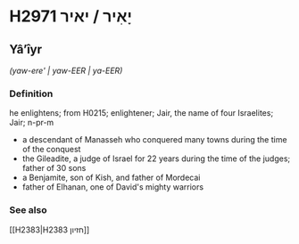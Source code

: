 # H2971 יָאִיר / יאיר

## Yâʼîyr

_(yaw-ere' | yaw-EER | ya-EER)_

### Definition

he enlightens; from H0215; enlightener; Jair, the name of four Israelites; Jair; n-pr-m

- a descendant of Manasseh who conquered many towns during the time of the conquest
- the Gileadite, a judge of Israel for 22 years during the time of the judges; father of 30 sons
- a Benjamite, son of Kish, and father of Mordecai
- father of Elhanan, one of David's mighty warriors

### See also

[[H2383|H2383 חזיון]]
